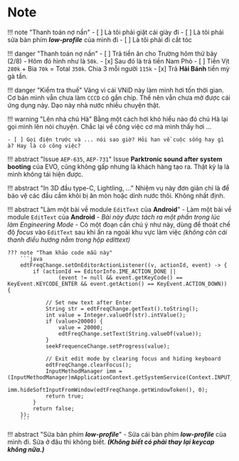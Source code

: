 # Note

!!! note "Thanh toán nợ nần"
    - [ ] Là tôi phải giặt cái giày đi
    - [ ] Là tôi phải sửa bàn phím __*low-profile*__ của mình đi
    - [ ] Là tôi phải đi cắt tóc

!!! danger "Thanh toán nợ nần"
    - [ ] Trả tiền ăn cho Trường hôm thứ bảy (2/8)
        - Hôm đó hình như là `50k`.
    - [x] Sau đó là trả tiền Nam Phò
    - [ ] Tiền Vịt `280k` + Bia `70k` = Total `350k`. Chia 3 mỗi người `115k`
    - [x] Trả  __Hải Bánh__ tiền mỳ gà tần.

!!! danger "Kiểm tra thuế"
    Vâng vì cái VNiD này làm mình hơi tốn thời gian. Cơ bản mình vẫn chưa làm `CCCD` có gắn chip. Thế nên vẫn chưa mở được cái ứng dụng này. Dạo này nhà nước nhiều chuyện thật.

!!! warning "Lên nhà chú Hà"
    Bằng một cách hơi khó hiểu nào đó chú Hà lại gọi mình lên nói chuyện. Chắc lại về công việc cơ mà mình thấy hơi ...

    - [ ] Gọi điện trước và ... nói sao giờ? Hỏi han về cuộc sống hay gì à? Hay là có công việc?

!!! abstract "Issue `AEP-635`, `AEP-731`"
    Issue __Parktronic sound after system booting__ của EVO, cũng không gấp nhưng là khách hàng tạo ra. Thật kỳ lạ là mình không tái hiện được.

!!! abstract "In 3D đầu type-C, Lightling, ..."
    Nhiệm vụ này đơn giản chỉ là để bảo vệ các đầu cắm khỏi bị ăn mòn hoặc dính nước thôi. Không nhất định.

!!! abstract "Làm một bài về module `EditText` của __Android__"
    - Làm một bài về module `EditText` của __Android__
    - _Bài này được tách ra một phần trong lúc làm Engineering Mode_
    - Có một đoạn cần chú ý như này, dùng để thoát chế độ _focus_ vào `EditText` sau khi ấn ra ngoài khu vực làm việc _(không còn cái thanh điều hướng nằm trong hộp edittext)_

    ??? note "Tham khảo code mẫu này"
        ```java
        edtFreqChange.setOnEditorActionListener((v, actionId, event) -> {
            if (actionId == EditorInfo.IME_ACTION_DONE ||
                    (event != null && event.getKeyCode() == KeyEvent.KEYCODE_ENTER && event.getAction() == KeyEvent.ACTION_DOWN)) {

                // Set new text after Enter
                String str = edtFreqChange.getText().toString();
                int value = Integer.valueOf(str).intValue();
                if (value>20000) {
                    value = 20000;
                    edtFreqChange.setText(String.valueOf(value));
                }
                seekFrequenceChange.setProgress(value);

                // Exit edit mode by clearing focus and hiding keyboard
                edtFreqChange.clearFocus();
                InputMethodManager imm = (InputMethodManager)mApplicationContext.getSystemService(Context.INPUT_METHOD_SERVICE);
                imm.hideSoftInputFromWindow(edtFreqChange.getWindowToken(), 0);
                return true;
            }
            return false;
        });
        ```

!!! abstract "Sửa bàn phím ___low-profile___"
    - Sửa cái bàn phím ___low-profile___ của mình đi. Sửa ở đâu thì không biết. ___(Không biết có phải thay lại keycap không nữa.)___